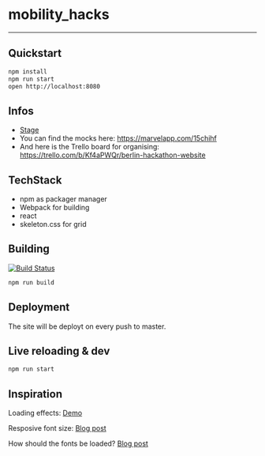 # mobility_hacks
---

## Quickstart

```bash
npm install
npm run start
open http://localhost:8080
```

## Infos

* [Stage](http://stage.mobility-hacks.de/)
* You can find the mocks here: https://marvelapp.com/15chihf
* And here is the Trello board for organising: https://trello.com/b/Kf4aPWQr/berlin-hackathon-website

## TechStack

- npm as packager manager
- Webpack for building
- react
- skeleton.css for grid

## Building

[![Build Status](https://travis-ci.org/hackerstolz/mobilityhacks-website.svg?branch=master)](https://travis-ci.org/hackerstolz/mobilityhacks-website)


```bash
npm run build
```

## Deployment

The site will be deployt on every push to master.

## Live reloading & dev

```bash
npm run start
```

## Inspiration

Loading effects: [Demo](http://tympanus.net/Development/GridLoadingEffects/)

Resposive font size: [Blog post](http://madebymike.com.au/writing/precise-control-responsive-typography/)

How should the fonts be loaded? [Blog post](https://css-tricks.com/loading-web-fonts-with-the-web-font-loader/)